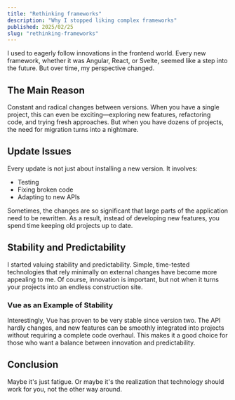 ```yaml
---
title: "Rethinking frameworks"
description: "Why I stopped liking complex frameworks"
published: 2025/02/25
slug: "rethinking-frameworks"
---
```


I used to eagerly follow innovations in the frontend world. Every new framework, whether it was Angular, React, or Svelte, seemed like a step into the future. But over time, my perspective changed.

## The Main Reason

Constant and radical changes between versions. When you have a single project, this can even be exciting—exploring new features, refactoring code, and trying fresh approaches. But when you have dozens of projects, the need for migration turns into a nightmare.

## Update Issues

Every update is not just about installing a new version. It involves:

- Testing
- Fixing broken code
- Adapting to new APIs

Sometimes, the changes are so significant that large parts of the application need to be rewritten. As a result, instead of developing new features, you spend time keeping old projects up to date.

## Stability and Predictability

I started valuing stability and predictability. Simple, time-tested technologies that rely minimally on external changes have become more appealing to me. Of course, innovation is important, but not when it turns your projects into an endless construction site.

### Vue as an Example of Stability

Interestingly, Vue has proven to be very stable since version two. The API hardly changes, and new features can be smoothly integrated into projects without requiring a complete code overhaul. This makes it a good choice for those who want a balance between innovation and predictability.

## Conclusion

Maybe it's just fatigue. Or maybe it's the realization that technology should work for you, not the other way around.

